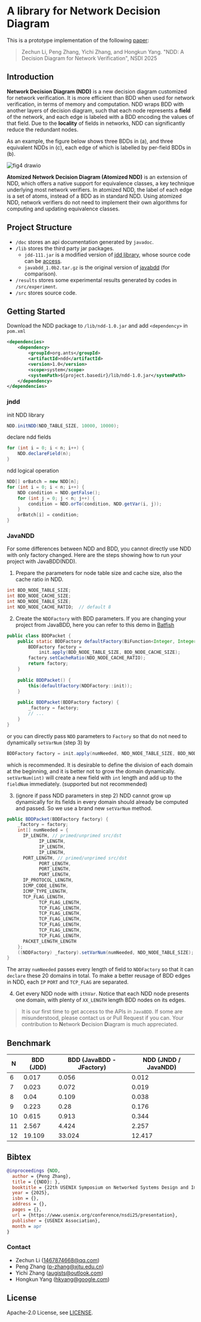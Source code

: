 # A library for Network Decision Diagram

This is a prototype implementation of the following [paper]():

> Zechun Li, Peng Zhang, Yichi Zhang, and Hongkun Yang. "NDD: A Decision Diagram for Network Verification", NSDI 2025

## Introduction

**Network Decision Diagram (NDD)** is a new decision diagram customized for network verification. It is more efficient than BDD when used for network verification, in terms of memory and computation. NDD wraps BDD with another layers of decision diagram, such that each node represents a **field** of the network, and each edge is labeled with a BDD encoding the values of that field. Due to the **locality** of fields in networks, NDD can significantly reduce the redundant nodes. 

As an example, the figure below shows three BDDs in (a), and three equivalent NDDs in (c), each edge of which is labelled by per-field BDDs in (b).

![fig4 drawio](https://github.com/user-attachments/assets/daf42009-e201-4c24-8878-99b03ba50a22)

**Atomized Network Decision Diagram (Atomized NDD)** is an extension of NDD, which offers a native support for equivalence classes, a key technique underlying most network verifiers.
In atomized NDD, the label of each edge is a set of atoms, instead of a BDD as in standard NDD.
Using atomized NDD, network verifiers do not need to implement their own algorithms for computing and updating equivalence classes.

<!--
### Definitions

**Definition 1.** A **Network Decision Diagram (NDD)** is a rooted, directed acyclic graph with:

- two terminal nodes ***true*** and ***false***, with an out-degree of zero.

- a set of non-terminal nodes. Each node u is associated with a variable var(u) representing a field of one or multiple bits, and has a set of outgoing edges, denoted as edges(u). Each e $\in$ edges(u) points to a successor of u, denoted as next(e), and has a predicate over the variable var(u), denoted as label(e).

- $\forall u, \forall x, y \in edges(u)$ with $x \ne y$: $label(x)\wedge label(y) = false$, and $\bigvee_{e \in edges(u)}label(e) = true$.

**Todo: add a figure of redundancy in NDD.**

**Definition 2.** A NDD is said to be an **Ordered (ONDD)** if the field variables follow a fixed variable order
(say $f_1 < f_2 < ...,< f_n$ where $f_i < f_j$ means variable $f_i$ appears before variable $f_j$) on all paths through the graph. An ONDD is said to be a **Reduced (RONDD)** if it satisfies the following three conditions:
- Uniqueness: no two distinct nodes represent the same variable and have the same successors;
- No redundant node: no non-terminal node has only edge e with $label(e) = true$;
- No redundant edges: no two edges from the same node point to the same successor, i.e., $\forall u,\forall x, y \in edge(u) : next(x) = next(y) \Rightarrow x = y$.

**Definition 3.** Given a set of NDDs $N$ for a set of variables $F$, we say $A(f) = {{a_1}^f,...,{a_k}^f}$ is the set of **atoms** for variable $f \in F$, with respect with $N$ , if it satisfies the following conditions:
- $a_i^f \ne false,\forall i ∈ {1,..., k}$;
- $\vee_{i=1}^k a_i^f = true$;
- $a_i^f∧a_j^f = false$, if $i \ne j$;
- $\forall e \in edges(u)$, $u$ is a node of $N$ $var(u) = f$: there exists a set $atoms(e) \subset A(f)$, s.t., $label(e) = $\bigvee_{a \in atoms(e)}a$;
- $k$ is the minimum number satisfy the above properties.

**Definition 4.** Given a set of NDDs $N$, we say $N^a$ a is the **atomized NDDs** of $N$, if $N^a = N$ , except that for each $e$ of $N^a$: $label(e) \leftarrow atoms(e)$.
-->

## Project Structure

- `/doc` stores an api documentation generated by `javadoc`.
- `/lib` stores the third party jar packages.
    - `jdd-111.jar` is a modified version of [jdd library](https://bitbucket.org/vahidi/jdd), whose source code can be [access](https://github.com/Augists/jdd).
    - `javabdd_1.0b2.tar.gz` is the original version of [javabdd](https://sourceforge.net/projects/javabdd/) (for comparison).
- `/results` stores some experimental results generated by codes in `/src/experiment`.
- `/src` stores source code.

## Getting Started

Download the NDD package to `/lib/ndd-1.0.jar` and add `<dependency>` in `pom.xml`

```xml
<dependencies>
    <dependency>
        <groupId>org.ants</groupId>
        <artifactId>ndd</artifactId>
        <version>1.0</version>
        <scope>system</scope>
        <systemPath>${project.basedir}/lib/ndd-1.0.jar</systemPath>
    </dependency>
</dependencies>
```

### jndd

init NDD library
```java
NDD.initNDD(NDD_TABLE_SIZE, 10000, 10000);
```

declare ndd fields
```java
for (int i = 0; i < n; i++) {
    NDD.declareField(n);
}
```

ndd logical operation
```java
NDD[] orBatch = new NDD[n];
for (int i = 0; i < n; i++) {
    NDD condition = NDD.getFalse();
    for (int j = 0; j < n; j++) {
        condition = NDD.orTo(condition, NDD.getVar(i, j));
    }
    orBatch[i] = condition;
}
```

### JavaNDD

For some differences between NDD and BDD, you cannot directly use NDD with only factory changed. Here are the steps showing how to run your project with JavaBDD(NDD).

1. Prepare the parameters for node table size and cache size, also the cache ratio in NDD.

```java
int BDD_NODE_TABLE_SIZE;
int BDD_NODE_CACHE_SIZE;
int NDD_NODE_TABLE_SIZE;
int NDD_NODE_CACHE_RATIO;  // default 8
```

2. Create the `NDDFactory` with BDD parameters. If you are changing your project from JavaBDD, here you can refer to this demo in [Batfish](https://github.com/batfish/batfish)

```java
public class BDDPacket {
    public static BDDFactory defaultFactory(BiFunction<Integer, Integer, BDDFactory> init) {
        BDDFactory factory =
            init.apply(BDD_NODE_TABLE_SIZE, BDD_NODE_CACHE_SIZE);
        factory.setCacheRatio(NDD_NODE_CACHE_RATIO);
        return factory;
    }
    
    public BDDPacket() {
        this(defaultFactory(NDDFactory::init));
    }
    
    public BDDPacket(BDDFactory factory) {
        _factory = factory;
        // ...
    }
}
```

or you can directly pass `NDD` parameters to `Factory` so that do not need to dynamically `setVarNum` (step 3) by

```java
BDDFactory factory = init.apply(numNeeded, NDD_NODE_TABLE_SIZE, BDD_NODE_TABLE_SIZE, BDD_NODE_CACHE_SIZE);
```

which is recommended. It is desirable to define the division of each domain at the beginning, and it is better not to grow the domain dynamically.
`setVarNum(int)` will create a new field with `int` length and add up to the `fieldNum` immediately. (supported but not recommended)

3. (ignore if pass NDD parameters in step 2) NDD cannot grow up dynamically for its fields in every domain should already be computed and passed. So we use a brand new `setVarNum` method.

```java
public BDDPacket(BDDFactory factory) {
    _factory = factory;
    int[] numNeeded = {
      IP_LENGTH, // primed/unprimed src/dst
            IP_LENGTH,
            IP_LENGTH,
            IP_LENGTH,
      PORT_LENGTH, // primed/unprimed src/dst
            PORT_LENGTH,
            PORT_LENGTH,
            PORT_LENGTH,
      IP_PROTOCOL_LENGTH,
      ICMP_CODE_LENGTH,
      ICMP_TYPE_LENGTH,
      TCP_FLAG_LENGTH,
            TCP_FLAG_LENGTH,
            TCP_FLAG_LENGTH,
            TCP_FLAG_LENGTH,
            TCP_FLAG_LENGTH,
            TCP_FLAG_LENGTH,
            TCP_FLAG_LENGTH,
            TCP_FLAG_LENGTH,
      PACKET_LENGTH_LENGTH
    };
    ((NDDFactory) _factory).setVarNum(numNeeded, NDD_NODE_TABLE_SIZE);
}
```

The array `numNeeded` passes every length of field to `NDDFactory` so that it can `declare` these 20 domains in total. To make a better reusage of BDD edges in NDD, each `IP` `PORT` and `TCP_FLAG` are separated.

4. Get every NDD node with `ithVar`. Notice that each NDD node presents one domain, with plenty of `XX_LENGTH` length BDD nodes on its edges.

> It is our first time to get access to the APIs in `JavaBDD`. If some are misunderstood, please contact us or Pull Request if you can. Your contribution to **N**etwork **D**ecision **D**iagram is much appreciated.

## Benchmark

| N | BDD (JDD) | BDD (JavaBDD - JFactory) | NDD (JNDD / JavaNDD) |
| - | --------- | ------------- | -------------------- |
| 6 | 0.017 | 0.056 | 0.012 |
| 7 | 0.023 | 0.072 | 0.019 |
| 8 | 0.04  | 0.109 | 0.038 |
| 9 | 0.223 | 0.28 | 0.176 |
| 10 | 0.615 | 0.913 | 0.344 |
| 11 | 2.567 | 4.424 | 2.257 |
| 12 | 19.109 | 33.024 | 12.417 |

## Bibtex

```bibtex
@inproceedings {NDD,
  author = {Peng Zhang},
  title = {{NDD}: },
  booktitle = {22th USENIX Symposium on Networked Systems Design and Implementation (NSDI 25)},
  year = {2025},
  isbn = {},
  address = {},
  pages = {},
  url = {https://www.usenix.org/conference/nsdi25/presentation},
  publisher = {USENIX Association},
  month = apr
}
```

### Contact

- Zechun Li (1467874668@qq.com)
- Peng Zhang (p-zhang@xjtu.edu.cn)
- Yichi Zhang (augists@outlook.com)
- Hongkun Yang (hkyang@google.com)

## License

Apache-2.0 License, see [LICENSE](LICENSE).
